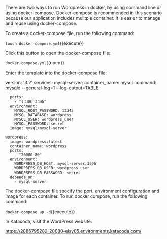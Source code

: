 There are two ways to run Wordpress in docker, by using command line or using docker-compose. Docker-compose is recommended in this scenario because our application includes mulitple container. It is easier to manage and reuse using docker-compose.

To create a docker-compose file, run the following command:

`touch docker-compose.yml`{{execute}}

Click this button to open the docker-compose file:

`docker-compose.yml`{{open}}

Enter the template into the docker-compose file:

version: '3.2'
services:
    mysql-server:
      container_name: mysql
      command: mysqld --general-log=1 --log-output=TABLE

      ports:
        - "13306:3306"
      environment:
        MYSQL_ROOT_PASSWORD: 12345
        MYSQL_DATABASE: wordpress
        MYSQL_USER: wordpress_user
        MYSQL_PASSWORD: secret
      image: mysql/mysql-server

    wordpress:
      image: wordpress:latest
      container_name: wordpress
      ports:
        - "20080:80"
      environment:
        WORDPRESS_DB_HOST: mysql-server:3306
        WORDPRESS_DB_USER: wordpress_user
        WORDPRESS_DB_PASSWORD: secret
      depends_on:
        - mysql-server
The docker-compose file specify the port, environment configuration and image for each container. To run docker compose, run the following command:

`docker-compose up -d`{{execute}}

In Katacoda, visit the WordPress website:

https://2886795282-20080-elsy05.environments.katacoda.com/

